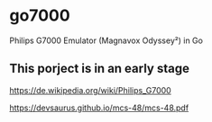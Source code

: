# go7000
Philips G7000 Emulator (Magnavox Odyssey²) in Go

## This porject is in an early stage


https://de.wikipedia.org/wiki/Philips_G7000

https://devsaurus.github.io/mcs-48/mcs-48.pdf
